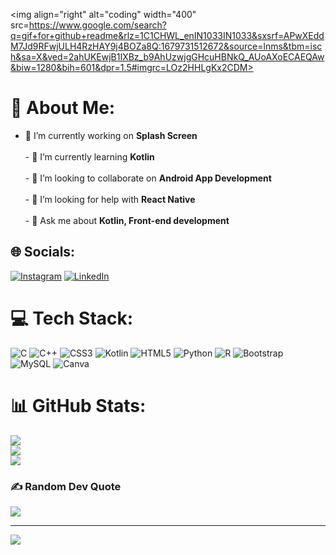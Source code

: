 <img align="right" alt="coding" width="400" src=https://www.google.com/search?q=gif+for+github+readme&rlz=1C1CHWL_enIN1033IN1033&sxsrf=APwXEddM7Jd9RFwjULH4RzHAY9j4BOZa8Q:1679731512672&source=lnms&tbm=isch&sa=X&ved=2ahUKEwjB1IXBz_b9AhUzwjgGHcuHBNkQ_AUoAXoECAEQAw&biw=1280&bih=601&dpr=1.5#imgrc=LOz2HHLgKx2CDM>
# 💫 About Me:
- 🔭 I’m currently working on **Splash Screen**<br><br>- 🌱 I’m currently learning **Kotlin**<br><br>- 👯 I’m looking to collaborate on **Android App Development**<br><br>- 🤝 I’m looking for help with **React Native**<br><br>- 💬 Ask me about **Kotlin, Front-end development**

## 🌐 Socials:
[![Instagram](https://img.shields.io/badge/Instagram-%23E4405F.svg?logo=Instagram&logoColor=white)](https://instagram.com/shubhamsandilya99) [![LinkedIn](https://img.shields.io/badge/LinkedIn-%230077B5.svg?logo=linkedin&logoColor=white)](https://linkedin.com/in/shubham-kumar-384025229) 

# 💻 Tech Stack:
![C](https://img.shields.io/badge/c-%2300599C.svg?style=for-the-badge&logo=c&logoColor=white) ![C++](https://img.shields.io/badge/c++-%2300599C.svg?style=for-the-badge&logo=c%2B%2B&logoColor=white) ![CSS3](https://img.shields.io/badge/css3-%231572B6.svg?style=for-the-badge&logo=css3&logoColor=white) ![Kotlin](https://img.shields.io/badge/kotlin-%230095D5.svg?style=for-the-badge&logo=kotlin&logoColor=white) ![HTML5](https://img.shields.io/badge/html5-%23E34F26.svg?style=for-the-badge&logo=html5&logoColor=white) ![Python](https://img.shields.io/badge/python-3670A0?style=for-the-badge&logo=python&logoColor=ffdd54) ![R](https://img.shields.io/badge/r-%23276DC3.svg?style=for-the-badge&logo=r&logoColor=white) ![Bootstrap](https://img.shields.io/badge/bootstrap-%23563D7C.svg?style=for-the-badge&logo=bootstrap&logoColor=white) ![MySQL](https://img.shields.io/badge/mysql-%2300f.svg?style=for-the-badge&logo=mysql&logoColor=white) ![Canva](https://img.shields.io/badge/Canva-%2300C4CC.svg?style=for-the-badge&logo=Canva&logoColor=white)
# 📊 GitHub Stats:
![](https://github-readme-stats.vercel.app/api?username=sktiwari001&theme=blue-green&hide_border=false&include_all_commits=false&count_private=false)<br/>
![](https://github-readme-streak-stats.herokuapp.com/?user=sktiwari001&theme=blue-green&hide_border=false)<br/>
![](https://github-readme-stats.vercel.app/api/top-langs/?username=sktiwari001&theme=blue-green&hide_border=false&include_all_commits=false&count_private=false&layout=compact)

### ✍️ Random Dev Quote
![](https://quotes-github-readme.vercel.app/api?type=horizontal&theme=radical)

---
[![](https://visitcount.itsvg.in/api?id=sktiwari001&icon=0&color=0)](https://visitcount.itsvg.in)

<!-- Proudly created with GPRM ( https://gprm.itsvg.in ) -->
